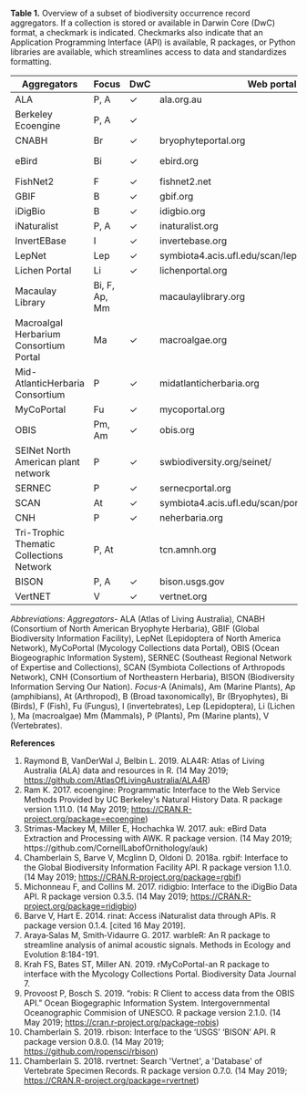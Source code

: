 
**Table 1.** Overview of a subset of biodiversity occurrence record aggregators. If a collection is stored or available in Darwin Core (DwC) format, a checkmark is indicated. Checkmarks also indicate that an Application Programming Interface (API) is available, R packages, or Python libraries are available, which streamlines access to data and standardizes formatting.
  
  
| Aggregators                              | Focus         | DwC | Web portal                                          | API | R packages   | Python    |
|------------------------------------------|---------------|-----|-----------------------------------------------------|-----|--------------|-----------|
| ALA                                      | P, A          | ✓   | ala.org.au                                          | ✓   | ALA4R1       |           |
| Berkeley Ecoengine                       | P, A          | ✓   |                                                     | ✓   | Ecoengine2   |           |
| CNABH                                    | Br            | ✓   | bryophyteportal.org                                 |     |              |           |
| eBird                                    | Bi            | ✓   | ebird.org                                           | ✓   | Auk3         | ebird-api |
| FishNet2                                 | F             | ✓   | fishnet2.net                                        | ✓   |              | fishnet   |
| GBIF                                     | B             | ✓   | gbif.org                                            | ✓   | Rgbif 4      | pygbif    |
| iDigBio                                  | B             | ✓   | idigbio.org                                         | ✓   | Ridigbio5    | idigbio   |
| iNaturalist                              | P, A          | ✓   | inaturalist.org                                     | ✓   | Rinat6       |           |
| InvertEBase                              | I             | ✓   | invertebase.org                                     |     |              |           |
| LepNet                                   | Lep           | ✓   | symbiota4.acis.ufl.edu/scan/lepnet/portal/index.php |     |              |           |
| Lichen Portal                            | Li            | ✓   | lichenportal.org                                    |     |              |           |
| Macaulay Library                         | Bi, F, Ap, Mm |     | macaulaylibrary.org                                 |     | WarbleR7     |           |
| Macroalgal Herbarium Consortium Portal​  | Ma            | ✓   | macroalgae.org                                      |     |              |           |
| Mid-AtlanticHerbaria Consortium          | P             | ✓   | midatlanticherbaria.org                             |     |              |           |
| MyCoPortal                               | Fu            | ✓   | mycoportal.org                                      |     | RMyCoPortal8 |           |
| OBIS                                     | Pm, Am        | ✓   | obis.org                                            | ✓   | Robis9       |           |
| SEINet North American plant network      | P             | ✓   | swbiodiversity.org/seinet/                          |     |              |           |
| SERNEC                                   | P             | ✓   | sernecportal.org                                    |     |              |           |
| SCAN                                     | At            | ✓   | symbiota4.acis.ufl.edu/scan/portal/                 |     |              |           |
| CNH​                                     | P             | ✓   | neherbaria.org                                      |     |              |           |
| Tri-Trophic Thematic Collections Network | P, At         |     | tcn.amnh.org                                        |     |              |           |
| BISON                                    | P, A          | ✓   | bison.usgs.gov                                      | ✓   | Rbison10     |           |
| VertNET                                  | V             | ✓   | vertnet.org                                         | ✓   | RVertNet11   |           |

*Abbreviations:* *Aggregators*- ALA (Atlas of Living Australia), CNABH (Consortium of North American Bryophyte Herbaria), GBIF (Global Biodiversity Information Facility), LepNet (Lepidoptera of North America Network), MyCoPortal (Mycology Collections data Portal), OBIS (Ocean Biogeographic Information System), SERNEC (Southeast Regional Network of Expertise and Collections), SCAN (Symbiota Collections of Arthropods Network), CNH (Consortium of Northeastern Herbaria), BISON (Biodiversity Information Serving Our Nation). *Focus*-A (Animals), Am (Marine Plants), Ap (amphibians), At (Arthropod​), B (Broad taxonomically), Br (Bryophytes), Bi (Birds), F (Fish), Fu (Fungus​), I (invertebrates), Lep (Lepidoptera​), Li (Lichen​), Ma (macroalgae) Mm (Mammals), P (Plants), Pm (Marine plants), V (Vertebrates).
  
**References**
1. Raymond B, VanDerWal J, Belbin L. 2019. ALA4R: Atlas of Living Australia (ALA) data and resources in R. (14 May 2019; https://github.com/AtlasOfLivingAustralia/ALA4R)
2. Ram K. 2017. ecoengine: Programmatic Interface to the Web Service Methods Provided by UC Berkeley's Natural History Data. R package version 1.11.0. (14 May 2019; https://CRAN.R-project.org/package=ecoengine)
3. Strimas-Mackey M, Miller E, Hochachka W. 2017. auk: eBird Data Extraction and Processing with AWK. R package version. (14 May 2019; https://​github.com/​CornellLabofOrnithology/​auk)
4. Chamberlain S, Barve V, Mcglinn D, Oldoni D. 2018a. rgbif: Interface to the Global Biodiversity Information Facility API. R package version 1.1.0. (14 May 2019; https://CRAN.R-project.org/package=rgbif) 
5. Michonneau F, and Collins M. 2017. ridigbio: Interface to the iDigBio Data API. R package version 0.3.5. (14 May 2019; https://CRAN.R-project.org/package=ridigbio)
6. Barve V, Hart E. 2014. rinat: Access iNaturalist data through APIs. R package version 0.1.4. [cited 16 May 2019].
7. Araya‐Salas M, Smith‐Vidaurre G. 2017. warbleR: An R package to streamline analysis of animal acoustic signals. Methods in Ecology and Evolution 8:184-191.
8. Krah FS, Bates ST, Miller AN. 2019. rMyCoPortal-an R package to interface with the Mycology Collections Portal. Biodiversity Data Journal 7.
9. Provoost P, Bosch S. 2019. “robis: R Client to access data from the OBIS API.” Ocean Biogegraphic Information System. Intergovernmental Oceanographic Commision of UNESCO. R package version 2.1.0. (14 May 2019; https://cran.r-project.org/package-robis)
10. Chamberlain S. 2019. rbison: Interface to the ‘USGS’ ‘BISON’ API. R package version 0.8.0. (14 May 2019; https://github.com/ropensci/rbison)
11. Chamberlain S. 2018. rvertnet: Search 'Vertnet', a 'Database' of Vertebrate Specimen Records. R package version 0.7.0. (14 May 2019; https://CRAN.R-project.org/package=rvertnet)

